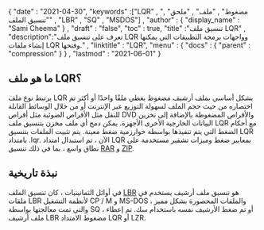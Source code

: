 {
  "date" : "2021-04-30",
  "keywords" :["LQR" , "مضغوط" , "ملف" , "ملحق" , "تنسيق الملف" , "LBR" , "SQ" , "MSDOS"] ,
  "author" : {
    "display_name" : "Sami Cheema"
} ,
  "draft" : "false",
  "toc" : true,
  "title" :"تنسيق ملف LQR" ,
  "description":"تعرف على تنسيق ملف LQR وواجهات برمجة التطبيقات التي يمكنها إنشاء ملفات LQR وفتحها." ,
  "linktitle" : "LQR",
  "menu" : {
    "docs" : {
      "parent" : "compression"
}
} ,
  "lastmod" : "2021-06-01"
}

## ما هو ملف LQR؟ ##

يرتبط نوع ملف LQR بشكل أساسي بملف أرشيف مضغوط يغطي ملفًا واحدًا أو أكثر تم اختصاره من حيث حجم الملف لسهولة التوزيع عبر الإنترنت أو من خلال الوسائط القابلة للنقل مثل الأقراص الضوئية مثل أقراص DVD والأقراص المضغوطة بالإضافة إلى تخزين البيانات الخارجية الأخرى الأجهزة. يمكن دمج أي ملف مخزن بتنسيق ملف LQR مع أحكام الضغط التي يتم تنفيذها بواسطة خوارزمية ضغط معينة. يتم تثبيت الملفات بتنسيق LQR بامتداد .lqr. الآن ، تم استبدال امتداد LQR بمعايير ضغط وميزات تشفير مستخدمة على نطاق واسع ، بما في ذلك تنسيق [RAR](/ar/compression/rar/) و [ZIP](/ar/compression/zip/).

## نبذة تاريخية ##

في أوائل الثمانينيات ، كان تنسيق الملف [LBR](/ar/compression/lbr/) هو تنسيق ملف أرشيف يستخدم في ملفات LBR لأنظمة التشغيل CP / M و MS-DOS ، والملفات المحصورة بشكل مميز والتي تمت معالجتها بواسطة SQ ، أو تم ضغط الأرشيف نفسه باستخدام سك. تم إعطاء ملف أرشيف LBR مضغوط الامتداد LQR أو LZR.

